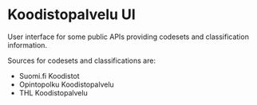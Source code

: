 # Koodistopalvelu UI

User interface for some public APIs providing codesets and classification information.

Sources for codesets and classifications are:
- Suomi.fi Koodistot
- Opintopolku Koodistopalvelu
- THL Koodistopalvelu
